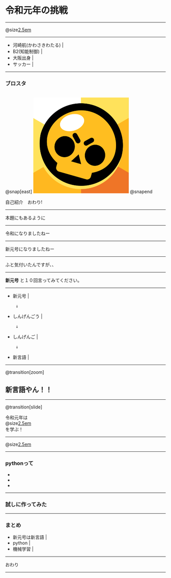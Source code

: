 # 令和元年の挑戦

---

@size[2.5em](まずは自己紹介します)

---

* 河崎航(かわさきわたる) |
* B2(知能制御) |
* 大阪出身 |
* サッカー |

---

### ブロスタ
<br>   
@snap[east]
<img src="assets/brawlstars.png" />
@snapend
  
自己紹介　おわり!

---

本題にもあるように

---

令和になりましたねー

---

新元号になりましたねー

---

ふと気付いたんですが、、

---

**新元号** と１０回言ってみてください。

---
 * 新元号  |
 <br> <pre> ↓ </pre> 
 * しんげんごう  |
 <br> <pre> ↓ </pre>
 * しんげんご  |
 <br> <pre> ↓ </pre>
 * 新言語  |
 
---
@transition[zoom]

## 新言語やん！！

---
@transition[slide]

 令和元年は<br>
 @size[2.5em](新言語) <br>
 を学ぶ！

---

@size[2.5em](python)

---

### pythonって
*
*
*

---

### 試しに作ってみた

---

### まとめ

* 新元号は新言語  |
* python       |
* 機械学習      |

---

おわり

---

　


 
